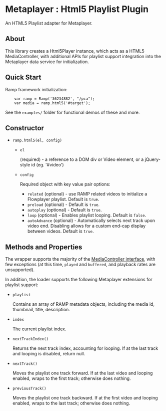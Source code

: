 Metaplayer : Html5 Playlist Plugin
=============
 An HTML5 Playlist adapter for Metaplayer.

About
-------------
This library creates a Html5Player instance, which acts as a HTML5 MediaController, with additional APIs for
playlist support integration into the Metaplayer data service for initialization.


Quick Start
-------------


Ramp framework initialization:

        var ramp = Ramp('36234882', "/pca");
        var media = ramp.html5('#target');


See the `examples/` folder for functional demos of these and more.

Constructor
-------------

* `ramp.html5(el, config)`
    * `el`

        (required) - a reference to a DOM div or Video element, or a jQuery-style id (eg. '#video')

    * `config`

        Required object with key value pair options:

        * `related` (optional) - use RAMP related videos to initialize a Flowplayer playlist. Default is `true`.
        * `preload` (optional) -  Default is `true`.
        * `autoplay` (optional) -  Default is `true`.
        * `loop` (optional) -  Enables playlist looping. Default is `false`.
        * `autoAdvance` (optional) -  Automatically selects next track upon video end. Disabling allows for
        a custom end-cap display between videos. Default is `true`.

Methods and Properties
-------------

The wrapper supports the majority of the [MediaController interface](http://www.w3.org/TR/html5/video.html#mediacontroller),
with few exceptions (at this time, `played` and `buffered`, and playback rates are unsupported).

In addition, the loader supports the following Metaplayer extensions for playlist support:

* `playlist`

    Contains an array of RAMP metadata objects, including the media id, thumbnail, title, description.

* `index`

    The current playlist index.

*  `nextTrackIndex()`

    Returns the next track index, accounting for looping.  If at the last track and looping is disabled, return null.

* `nextTrack()`

    Moves the playlist one track forward. If at the last video and looping enabled, wraps to the first track;
    otherwise does nothing.

* `previousTrack()`

    Moves the playlist one track backward. If at the first video and looping enabled, wraps to the last track;
    otherwise does nothing.



